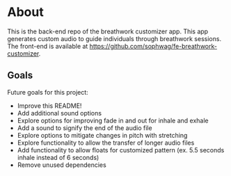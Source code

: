 # About

This is the back-end repo of the breathwork customizer app. This app generates custom audio to guide individuals through breathwork sessions. The front-end is available at https://github.com/sophwag/fe-breathwork-customizer.

## Goals

Future goals for this project:

- Improve this README!
- Add additional sound options
- Explore options for improving fade in and out for inhale and exhale
- Add a sound to signify the end of the audio file
- Explore options to mitigate changes in pitch with stretching
- Explore functionality to allow the transfer of longer audio files
- Add functionality to allow floats for customized pattern (ex. 5.5 seconds inhale instead of 6 seconds)
- Remove unused dependencies